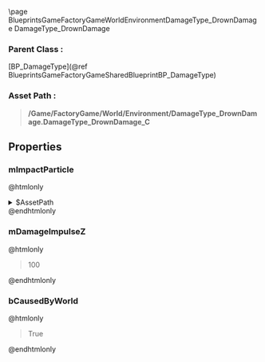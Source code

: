 \page BlueprintsGameFactoryGameWorldEnvironmentDamageType_DrownDamage DamageType_DrownDamage
### Parent Class :
[BP_DamageType](@ref BlueprintsGameFactoryGameSharedBlueprintBP_DamageType)
### Asset Path :
<b><blockquote>/Game/FactoryGame/World/Environment/DamageType_DrownDamage.DamageType_DrownDamage_C</blockquote></b>
## Properties

### mImpactParticle
@htmlonly
<details>
 <summary>$AssetPath</summary>
<b><a href="_blueprints_game_factory_game_character_creature_enemy_hog_particle_drool.html"><blockquote>Drool</blockquote></a></b>
</details>
@endhtmlonly

### mDamageImpulseZ
@htmlonly
<blockquote>100</blockquote>
@endhtmlonly

### bCausedByWorld
@htmlonly
<blockquote>True</blockquote>
@endhtmlonly

